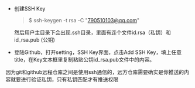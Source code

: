 - 创建SSH Key

  > $ ssh-keygen -t rsa -C "790510103@qq.com"

  然后用户主目录下会出现.ssh目录，里面有连个文件id.rsa（私钥）和id_rsa.pub (公钥)

- 登陆Github，打开setting，SSH Key界面，点击Add SSH Key，填上任意title，在Key文本框里复制粘贴公钥id_rsa.pub文件中的内容。



因为git和github远程仓库之间是使用ssh通信的，远方仓库需要确实是你推送的内容就要进行验证私钥，只有私钥匹配才有推送权限



